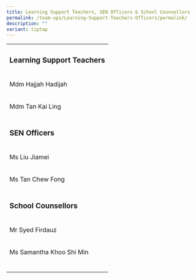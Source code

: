 ```yaml
---
title: Learning Support Teachers, SEN Officers & School Counsellors
permalink: /team-ups/Learning-Support-Teachers-Officers/permalink/
description: ""
variant: tiptap
---
```

<table><tbody><tr><th rowspan="1" colspan="2"><h3><strong>Learning Support Teachers</strong></h3></th></tr><tr><td rowspan="1" colspan="1"><p>Mdm Hajjah Hadijah</p></td><td rowspan="1" colspan="1"><p></p></td></tr><tr><td rowspan="1" colspan="1"><p>Mdm Tan Kai Ling</p></td><td rowspan="1" colspan="1"><p></p></td></tr><tr><td rowspan="1" colspan="2"><p></p><h3><strong>SEN Officers</strong></h3></td></tr><tr><td rowspan="1" colspan="1"><p>Ms Liu Jiamei</p></td><td rowspan="1" colspan="1"><p></p></td></tr><tr><td rowspan="1" colspan="1"><p>Ms Tan Chew Fong</p></td><td rowspan="1" colspan="1"><p></p></td></tr><tr><td rowspan="1" colspan="2"><p></p><h3><strong>School Counsellors</strong></h3></td></tr><tr><td rowspan="1" colspan="1"><p>Mr Syed Firdauz</p></td><td rowspan="1" colspan="1"><p></p></td></tr><tr><td rowspan="1" colspan="1"><p>Ms Samantha Khoo Shi Min</p></td><td rowspan="1" colspan="1"><p></p></td></tr><tr><td rowspan="1" colspan="1"><p></p></td><td rowspan="1" colspan="1"><p></p></td></tr></tbody></table><h3></h3><p></p>